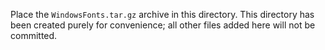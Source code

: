 Place the `WindowsFonts.tar.gz` archive in this directory. This directory has
been created purely for convenience; all other files added here will not be
committed.
